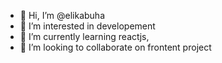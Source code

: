 - 👋 Hi, I’m @elikabuha
- 👀 I’m interested in developement 
- 🌱 I’m currently learning reactjs, 
- 💞️ I’m looking to collaborate on frontent project
 

<!---
elikabuha/elikabuha is a ✨ special ✨ repository because its `README.md` (this file) appears on your GitHub profile.
You can click the Preview link to take a look at your changes.
--->
